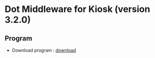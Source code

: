 # Dot Middleware for Kiosk (version 3.2.0)


## Program
- Download program : <a href="dot-middleware-kiosk-3.2.0.zip">download</a>